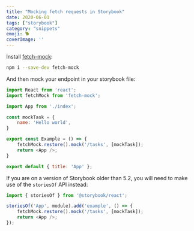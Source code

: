 ```yaml
---
title: "Mocking fetch requests in Storybook"
date: 2020-06-01
tags: ["storybook"]
category: "snippets"
emoji: 🐕
coverImage: ''
--- 
```


Install [fetch-mock](https://www.npmjs.com/package/fetch-mock):
```bash
npm i --save-dev fetch-mock
```
And then mock your endpoint in your storybook file:
```js
import React from 'react';
import fetchMock from 'fetch-mock';

import App from './index';

const mockTask = {
    name: 'Hello world',
}

export const Example = () => {
    fetchMock.restore().mock('/tasks', [mockTask]);
    return <App />;
}

export default { title: 'App' };
```
If you are on a version of Storybook older than 5.2, you will need to make use of the `storiesOf` API instead:
```js
import { storiesOf } from '@storybook/react';

storiesOf('App', module).add('example', () => {
    fetchMock.restore().mock('/tasks', [mockTask]);
    return <App />;
});

```
